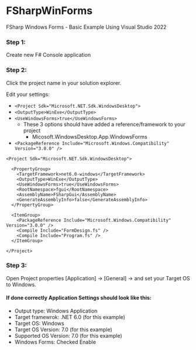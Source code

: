 # FSharpWinForms
FSharp Windows Forms - Basic Example
Using Visual Studio 2022

### Step 1:
Create new F# Console application

### Step 2:
Click the project name in your solution explorer.

Edit your settings:
- `<Project Sdk="Microsoft.NET.Sdk.WindowsDesktop">`
- `<OutputType>WinExe</OutputType>`
- `<UseWindowsForms>true</UseWindowsForms>`
	- These 3 options should have added a reference/framework to your project
		- Micosoft.WindowsDesktop.App.WindowsForms 
- `<PackageReference Include="Microsoft.Windows.Compatibility" Version="3.0.0" />`
```
<Project Sdk="Microsoft.NET.Sdk.WindowsDesktop">

  <PropertyGroup>
    <TargetFramework>net6.0-windows</TargetFramework>
	<OutputType>WinExe</OutputType>
	<UseWindowsForms>true</UseWindowsForms>
	<RootNamespace>fgui</RootNamespace>
	<AssemblyName>FSharpGui</AssemblyName>
	<GenerateAssemblyInfo>false</GenerateAssemblyInfo>
  </PropertyGroup>

  <ItemGroup>
	<PackageReference Include="Microsoft.Windows.Compatibility" Version="3.0.0" />
	<Compile Include="FormDesign.fs" />
    <Compile Include="Program.fs" />
  </ItemGroup>

</Project>
```

### Step 3:
Open Project properties [Application] -> [General] -> and set your Target OS to Windows.

#### If done correctly Application Settings should look like this:
- Output type: Windows Application
- Target framewrok: .NET 6.0 (for this example)
- Target OS: Windows
- Target OS Version: 7.0 (for this example)
- Supported OS Version: 7.0 (for this example)
- Windows Forms: Checked Enable
